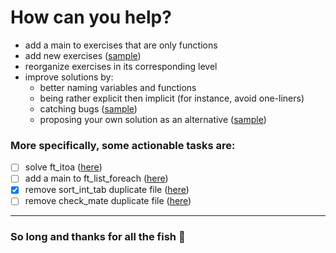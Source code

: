 # How can you help?

- add a main to exercises that are only functions
- add new exercises ([sample](https://github.com/fwuensche/42-exam-miner/pull/1/files))
- reorganize exercises in its corresponding level
- improve solutions by:
  - better naming variables and functions
  - being rather explicit then implicit (for instance, avoid one-liners)
  - catching bugs ([sample](https://github.com/fwuensche/42-exam-miner/pull/2/files))
  - proposing your own solution as an alternative ([sample](https://github.com/fwuensche/42-exam-miner/pull/3/files))

### More specifically, some actionable tasks are:

- [ ] solve ft_itoa ([here](https://github.com/fwuensche/42-exam-miner/tree/master/04/4-4-ft_itoa))
- [ ] add a main to ft_list_foreach ([here](https://github.com/fwuensche/42-exam-miner/tree/master/04/ft_list_foreach))
- [x] remove sort_int_tab duplicate file ([here](https://github.com/fwuensche/42-exam-miner/tree/master/04/4-3-sort_int_tab))
- [ ] remove check_mate duplicate file ([here](https://github.com/fwuensche/42-exam-miner/tree/master/04/4-5-check_mate))

---

### So long and thanks for all the fish 🐬
